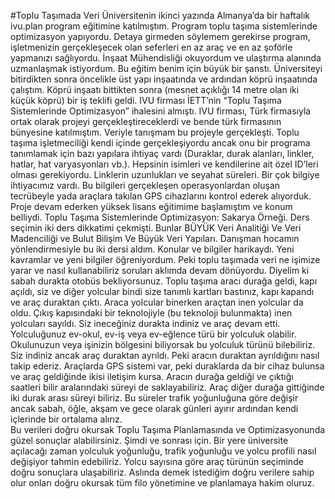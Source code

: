 #Toplu Taşımada Veri
Üniversitenin ikinci yazında Almanya’da bir haftalık ivu.plan program eğitimine katılmıştım. Program toplu taşıma sistemlerinde optimizasyon yapıyordu. Detaya girmeden söylemem gerekirse program, işletmenizin gerçekleşecek olan seferleri en az araç ve en az şoförle yapmanızı sağlıyordu. İnşaat Mühendisliği okuyordum ve ulaştırma alanında uzmanlaşmak istiyordum. Bu eğitim benim için büyük bir şanstı. 
Üniversiteyi bitirdikten sonra öncelikle üst yapı inşaatında ve ardından köprü inşaatında çalıştım. Köprü inşaatı bittikten sonra (mesnet açıklığı 14 metre olan iki küçük köprü) bir iş teklifi geldi. IVU firması İETT’nin “Toplu Taşıma Sistemlerinde Optimizasyon” ihalesini almıştı. IVU firması, Türk firmasıyla ortak olarak projeyi gerçekleştireceklerdi ve bende türk firmasının bünyesine katılmıştım. 
Veriyle tanışmam bu projeyle gerçekleşti. Toplu taşıma işletmeciliği kendi içinde gerçekleşiyordu ancak onu bir programa tanımlamak için bazı yapılara ihtiyaç vardı (Duraklar, durak alanları, linkler, hatlar, hat varyasyonları vb.). Hepsinin isimleri ve kendilerine ait özel ID’leri olması gerekiyordu. Linklerin uzunlukları ve seyahat  süreleri. Bir çok bilgiye ihtiyacımız vardı. Bu bilgileri gerçekleşen operasyonlardan oluşan tecrübeyle yada araçlara takılan GPS cihazlarını kontrol ederek alıyorduk.
Proje devam ederken yüksek lisans eğitimime başlamıştım ve konum belliydi. Toplu Taşıma Sistemlerinde Optimizasyon: Sakarya Örneği. Ders seçimin iki ders dikkatimi çekmişti. Bunlar BÜYÜK Veri Analitiği Ve Veri Madenciliği ve Bulut Bilişim Ve Büyük Veri Yapıları. Danışman hocamın yönlendirmesiyle bu iki dersi aldım. Konular ve bilgiler harikaydı. Yeni kavramlar ve yeni bilgiler öğreniyordum. Peki toplu taşımada veri ne işimize yarar ve nasıl kullanabiliriz soruları aklımda devam dönüyordu.
Diyelim ki sabah durakta otobüs bekliyorsunuz. Toplu taşıma aracı durağa geldi, kapı açıldı, siz ve diğer yolcular bindi size tanımlı kartları bastınız, kapı kapandı ve araç duraktan çıktı. Araca yolcular binerken araçtan inen yolcular da oldu. Çıkış kapısındaki bir teknolojiyle (bu teknoloji bulunmakta) inen yolcuları sayıldı. Siz ineceğiniz durakta indiniz ve araç devam etti. Yolculuğunuz ev-okul, ev-iş veya ev-eğlence türü bir yolculuk olabilir. Okulunuzun veya işinizin bölgesini biliyorsak bu yolculuk türünü bilebiliriz.  Siz indiniz ancak araç duraktan ayrıldı. Peki aracın duraktan ayrıldığını nasıl takip ederiz. Araçlarda GPS sistemi var, peki duraklarda da bir cihaz bulunsa ve araç geldiğinde ikisi iletişim kursa. Aracın durağa geldiği ve çıktığı saatleri bilir aralarındaki süreyi de saklayabiliriz.  Araç diğer durağa gittiğinde iki durak arası süreyi biliriz. Bu süreler trafik yoğunluğuna göre değişir ancak sabah, öğle, akşam ve gece olarak günleri ayırır ardından kendi içlerinde bir ortalama alırız.  
Bu verileri doğru okursak Toplu Taşıma Planlamasında ve Optimizasyonunda güzel sonuçlar alabilirsiniz. Şimdi ve sonrası için. Bir yere üniversite açılacağı zaman yolculuk yoğunluğu, trafik yoğunluğu ve yolcu profili nasıl değişiyor tahmin edebiliriz.  Yolcu sayısına göre araç türünün seçiminde doğru sonuçlara ulaşabiliriz. Aslında demek istediğim doğru verilere sahip olur onları doğru okursak tüm filo yönetimine ve planlamaya hakim oluruz. 
